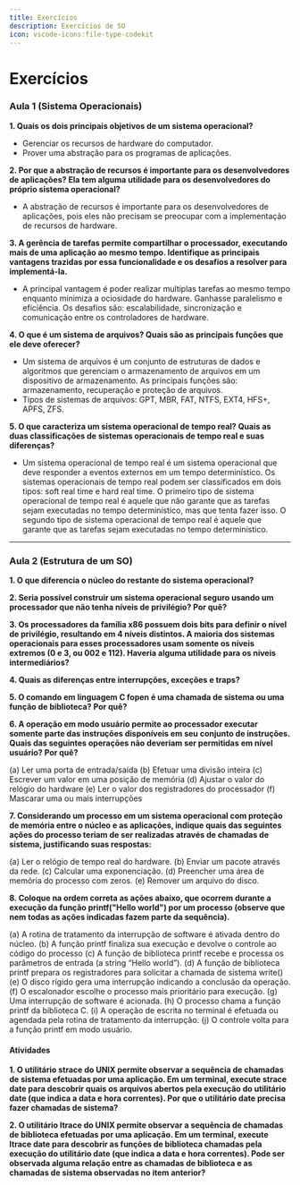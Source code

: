 ```yaml
---
title: Exercícios
description: Exercícios de SO
icon: vscode-icons:file-type-codekit
---
```


# Exercícios

### Aula 1 (Sistema Operacionais)

**1. Quais os dois principais objetivos de um sistema operacional?**

- Gerenciar os recursos de hardware do computador.
- Prover uma abstração para os programas de aplicações.

**2. Por que a abstração de recursos é importante para os desenvolvedores de aplicações? Ela tem alguma utilidade para os desenvolvedores do próprio sistema operacional?**

- A abstração de recursos é importante para os desenvolvedores de aplicações, pois eles não precisam se preocupar com a implementação de recursos de hardware.

**3. A gerência de tarefas permite compartilhar o processador, executando mais de uma aplicação ao mesmo tempo. Identifique as principais vantagens trazidas por essa funcionalidade e os desafios a resolver para implementá-la.**

- A principal vantagem é poder realizar multiplas tarefas ao mesmo tempo enquanto minimiza a ociosidade do hardware. Ganhasse paralelismo e eficiência. Os desafios são: escalabilidade, sincronização e comunicação entre os controladores de hardware.

**4. O que é um sistema de arquivos? Quais são as principais funções que ele deve oferecer?**

- Um sistema de arquivos é um conjunto de estruturas de dados e algoritmos que gerenciam o armazenamento de arquivos em um dispositivo de armazenamento. As principais funções são: armazenamento, recuperação e proteção de arquivos.
- Tipos de sistemas de arquivos: GPT, MBR, FAT, NTFS, EXT4, HFS+, APFS, ZFS.

**5. O que caracteriza um sistema operacional de tempo real? Quais as duas classificações de sistemas operacionais de tempo real e suas diferenças?**

- Um sistema operacional de tempo real é um sistema operacional que deve responder a eventos externos em um tempo determinístico. Os sistemas operacionais de tempo real podem ser classificados em dois tipos: soft real time e hard real time. O primeiro tipo de sistema operacional de tempo real é aquele que não garante que as tarefas sejam executadas no tempo determinístico, mas que tenta fazer isso. O segundo tipo de sistema operacional de tempo real é aquele que garante que as tarefas sejam executadas no tempo determinístico.

---

### Aula 2 (Estrutura de um SO)

**1. O que diferencia o núcleo do restante do sistema operacional?** 


**2. Seria possível construir um sistema operacional seguro usando um processador que não tenha níveis de privilégio? Por quê?**


**3. Os processadores da família x86 possuem dois bits para definir o nível de privilégio, resultando em 4 níveis distintos. A maioria dos sistemas operacionais para esses processadores usam somente os níveis extremos (0 e 3, ou 002 e 112). Haveria alguma utilidade para os níveis intermediários?**


**4. Quais as diferenças entre interrupções, exceções e traps?**


**5. O comando em linguagem C fopen é uma chamada de sistema ou uma função de biblioteca? Por quê?**


**6. A operação em modo usuário permite ao processador executar somente parte das instruções disponíveis em seu conjunto de instruções. Quais das seguintes operações não deveriam ser permitidas em nível usuário? Por quê?**

(a) Ler uma porta de entrada/saída
(b) Efetuar uma divisão inteira
(c) Escrever um valor em uma posição de memória
(d) Ajustar o valor do relógio do hardware
(e) Ler o valor dos registradores do processador
(f) Mascarar uma ou mais interrupções

**7. Considerando um processo em um sistema operacional com proteção de memória entre o núcleo e as aplicações, indique quais das seguintes ações do processo teriam de ser realizadas através de chamadas de sistema, justificando suas respostas:**

(a) Ler o relógio de tempo real do hardware.
(b) Enviar um pacote através da rede.
(c) Calcular uma exponenciação.
(d) Preencher uma área de memória do processo com zeros.
(e) Remover um arquivo do disco. 

**8. Coloque na ordem correta as ações abaixo, que ocorrem durante a execução da função printf("Hello world") por um processo (observe que nem todas as ações indicadas fazem parte da sequência).**

(a) A rotina de tratamento da interrupção de software é ativada dentro do núcleo.
(b) A função printf finaliza sua execução e devolve o controle ao código do processo
(c) A função de biblioteca printf recebe e processa os parâmetros de entrada (a string “Hello world”).
(d) A função de biblioteca printf prepara os registradores para solicitar a chamada de sistema write()
(e) O disco rígido gera uma interrupção indicando a conclusão da operação.
(f) O escalonador escolhe o processo mais prioritário para execução.
(g) Uma interrupção de software é acionada.
(h) O processo chama a função printf da biblioteca C.
(i) A operação de escrita no terminal é efetuada ou agendada pela rotina de tratamento da interrupção.
(j) O controle volta para a função printf em modo usuário.


#### Atividades

**1. O utilitário strace do UNIX permite observar a sequência de chamadas de sistema efetuadas por uma aplicação. Em um terminal, execute strace date para descobrir quais os arquivos abertos pela execução do utilitário date (que indica a data e hora correntes). Por que o utilitário date precisa fazer chamadas de sistema?**


**2. O utilitário ltrace do UNIX permite observar a sequência de chamadas de biblioteca efetuadas por uma aplicação. Em um terminal, execute ltrace date para descobrir as funções de biblioteca chamadas pela execução do utilitário date (que indica a data e hora correntes). Pode ser observada alguma relação entre as chamadas de biblioteca e as chamadas de sistema observadas no item anterior?**